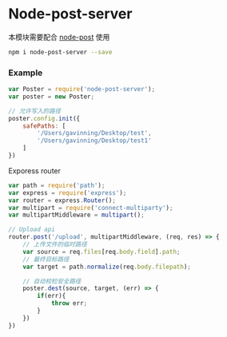 # Node-post-server
本模块需要配合 [node-post](https://www.npmjs.com/package/node-post) 使用  

```sh
npm i node-post-server --save
```

### Example
```js
var Poster = require('node-post-server');
var poster = new Poster;

// 允许写入的路径
poster.config.init({
    safePaths: [
        '/Users/gavinning/Desktop/test',
        '/Users/gavinning/Desktop/test1'
    ]
})
```

Exporess router
```js
var path = require('path');
var express = require('express');
var router = express.Router();
var multipart = require('connect-multiparty');
var multipartMiddleware = multipart();

// Upload api
router.post('/upload', multipartMiddleware, (req, res) => {
    // 上传文件的临时路径
    var source = req.files[req.body.field].path;
    // 最终目标路径
    var target = path.normalize(req.body.filepath);

    // 自动校检安全路径
    poster.dest(source, target, (err) => {
        if(err){
            throw err;
        }
    })
})

```
